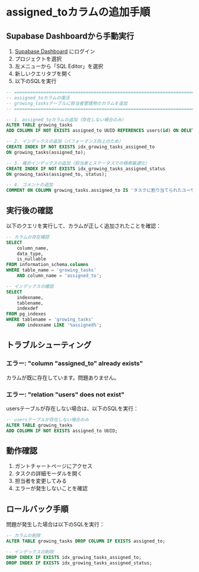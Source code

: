 # assigned_toカラムの追加手順

## Supabase Dashboardから手動実行

1. [Supabase Dashboard](https://app.supabase.com) にログイン
2. プロジェクトを選択
3. 左メニューから「SQL Editor」を選択
4. 新しいクエリタブを開く
5. 以下のSQLを実行

```sql
-- ====================================================================
-- assigned_toカラムの復活
-- growing_tasksテーブルに担当者管理用のカラムを追加
-- ====================================================================

-- 1. assigned_toカラムの追加（存在しない場合のみ）
ALTER TABLE growing_tasks
ADD COLUMN IF NOT EXISTS assigned_to UUID REFERENCES users(id) ON DELETE SET NULL;

-- 2. インデックスの追加（パフォーマンス向上のため）
CREATE INDEX IF NOT EXISTS idx_growing_tasks_assigned_to
ON growing_tasks(assigned_to);

-- 3. 複合インデックスの追加（担当者とステータスでの検索最適化）
CREATE INDEX IF NOT EXISTS idx_growing_tasks_assigned_status
ON growing_tasks(assigned_to, status);

-- 4. コメントの追加
COMMENT ON COLUMN growing_tasks.assigned_to IS 'タスクに割り当てられたユーザーID';
```

## 実行後の確認

以下のクエリを実行して、カラムが正しく追加されたことを確認：

```sql
-- カラムの存在確認
SELECT
    column_name,
    data_type,
    is_nullable
FROM information_schema.columns
WHERE table_name = 'growing_tasks'
    AND column_name = 'assigned_to';

-- インデックスの確認
SELECT
    indexname,
    tablename,
    indexdef
FROM pg_indexes
WHERE tablename = 'growing_tasks'
    AND indexname LIKE '%assigned%';
```

## トラブルシューティング

### エラー: "column "assigned_to" already exists"
カラムが既に存在しています。問題ありません。

### エラー: "relation "users" does not exist"
usersテーブルが存在しない場合は、以下のSQLを実行：

```sql
-- usersテーブルが存在しない場合のみ
ALTER TABLE growing_tasks
ADD COLUMN IF NOT EXISTS assigned_to UUID;
```

## 動作確認

1. ガントチャートページにアクセス
2. タスクの詳細モーダルを開く
3. 担当者を変更してみる
4. エラーが発生しないことを確認

## ロールバック手順

問題が発生した場合は以下のSQLを実行：

```sql
-- カラムの削除
ALTER TABLE growing_tasks DROP COLUMN IF EXISTS assigned_to;

-- インデックスの削除
DROP INDEX IF EXISTS idx_growing_tasks_assigned_to;
DROP INDEX IF EXISTS idx_growing_tasks_assigned_status;
```